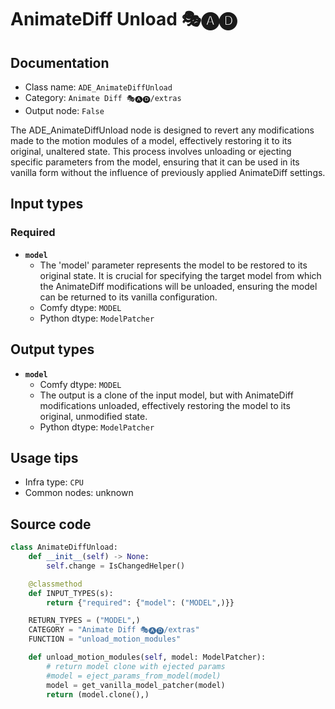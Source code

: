 # AnimateDiff Unload 🎭🅐🅓
## Documentation
- Class name: `ADE_AnimateDiffUnload`
- Category: `Animate Diff 🎭🅐🅓/extras`
- Output node: `False`

The ADE_AnimateDiffUnload node is designed to revert any modifications made to the motion modules of a model, effectively restoring it to its original, unaltered state. This process involves unloading or ejecting specific parameters from the model, ensuring that it can be used in its vanilla form without the influence of previously applied AnimateDiff settings.
## Input types
### Required
- **`model`**
    - The 'model' parameter represents the model to be restored to its original state. It is crucial for specifying the target model from which the AnimateDiff modifications will be unloaded, ensuring the model can be returned to its vanilla configuration.
    - Comfy dtype: `MODEL`
    - Python dtype: `ModelPatcher`
## Output types
- **`model`**
    - Comfy dtype: `MODEL`
    - The output is a clone of the input model, but with AnimateDiff modifications unloaded, effectively restoring the model to its original, unmodified state.
    - Python dtype: `ModelPatcher`
## Usage tips
- Infra type: `CPU`
- Common nodes: unknown


## Source code
```python
class AnimateDiffUnload:
    def __init__(self) -> None:
        self.change = IsChangedHelper()

    @classmethod
    def INPUT_TYPES(s):
        return {"required": {"model": ("MODEL",)}}

    RETURN_TYPES = ("MODEL",)
    CATEGORY = "Animate Diff 🎭🅐🅓/extras"
    FUNCTION = "unload_motion_modules"

    def unload_motion_modules(self, model: ModelPatcher):
        # return model clone with ejected params
        #model = eject_params_from_model(model)
        model = get_vanilla_model_patcher(model)
        return (model.clone(),)

```
